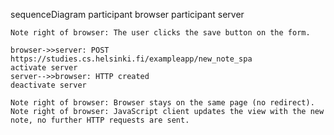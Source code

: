 sequenceDiagram
participant browser
participant server

    Note right of browser: The user clicks the save button on the form.

    browser->>server: POST https://studies.cs.helsinki.fi/exampleapp/new_note_spa
    activate server
    server-->>browser: HTTP created
    deactivate server

    Note right of browser: Browser stays on the same page (no redirect).
    Note right of browser: JavaScript client updates the view with the new note, no further HTTP requests are sent.

